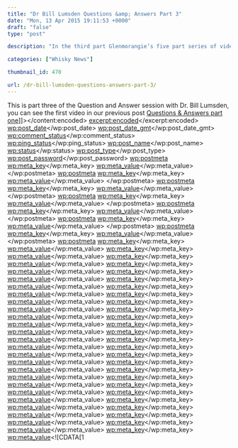 ```yaml
---
title: "Dr Bill Lumsden Questions &amp; Answers Part 3"
date: "Mon, 13 Apr 2015 19:11:53 +0000"
draft: "false"
type: "post"

description: "In the third part Glenmorangie’s five part series of videos Dr Lumsden answers questions posed to the brand across their social media profiles and via email on quality control and consistency. View the full video with transcript"

categories: ["Whisky News"]

thumbnail_id: 470

url: /dr-bill-lumsden-questions-answers-part-3/
---
```


<span>This is part three of the Question and Answer session with Dr. Bill Lumsden, you can see the first video in our previous post </span><a rel="prev" href="http://uiscebeatha.co.uk/glenmorangie-questions-part-1/" title="Dr Bill Lumsden Questions &amp; Answers">Questions &amp; Answers part one</a>]]></content:encoded>
		<excerpt:encoded><![CDATA[In the third part Glenmorangie’s five part series of videos Dr Lumsden answers questions posed to the brand across their social media profiles and via email on quality control and consistency. View the full video with transcript]]></excerpt:encoded>
		<wp:post_date><![CDATA[2015-04-13 19:11:53]]></wp:post_date>
		<wp:post_date_gmt><![CDATA[2015-04-13 19:11:53]]></wp:post_date_gmt>
		<wp:comment_status><![CDATA[closed]]></wp:comment_status>
		<wp:ping_status><![CDATA[closed]]></wp:ping_status>
		<wp:post_name><![CDATA[dr-bill-lumsden-questions-answers-part-3]]></wp:post_name>
		<wp:status><![CDATA[publish]]></wp:status>
		<wp:post_type><![CDATA[post]]></wp:post_type>
		<wp:post_password><![CDATA[]]></wp:post_password>
										<category domain="category" nicename="news"><![CDATA[Whisky News]]></category>
						<wp:postmeta>
		<wp:meta_key><![CDATA[_edit_last]]></wp:meta_key>
		<wp:meta_value><![CDATA[1]]></wp:meta_value>
		</wp:postmeta>
							<wp:postmeta>
		<wp:meta_key><![CDATA[_yoast_wpseo_title]]></wp:meta_key>
		<wp:meta_value><![CDATA[Dr Bill Lumsden Questions & Answers Part 3 | Uisce Beatha]]></wp:meta_value>
		</wp:postmeta>
							<wp:postmeta>
		<wp:meta_key><![CDATA[_yoast_wpseo_metadesc]]></wp:meta_key>
		<wp:meta_value><![CDATA[Watch part three of five short interview videos with Dr Bill Lumsden head of distilling and whisky creation at the Glenmorangie whisky company.]]></wp:meta_value>
		</wp:postmeta>
							<wp:postmeta>
		<wp:meta_key><![CDATA[youtube_url]]></wp:meta_key>
		<wp:meta_value><![CDATA[https://www.youtube.com/embed/IsQzwNFB-Uc]]></wp:meta_value>
		</wp:postmeta>
							<wp:postmeta>
		<wp:meta_key><![CDATA[_youtube_url]]></wp:meta_key>
		<wp:meta_value><![CDATA[field_54d13cac44e85]]></wp:meta_value>
		</wp:postmeta>
							<wp:postmeta>
		<wp:meta_key><![CDATA[youtube_name]]></wp:meta_key>
		<wp:meta_value><![CDATA[Dr. Bill Lumden Whisky Questions & Answers Part 3]]></wp:meta_value>
		</wp:postmeta>
							<wp:postmeta>
		<wp:meta_key><![CDATA[_youtube_name]]></wp:meta_key>
		<wp:meta_value><![CDATA[field_54d13cbc44e86]]></wp:meta_value>
		</wp:postmeta>
							<wp:postmeta>
		<wp:meta_key><![CDATA[youtube_description]]></wp:meta_key>
		<wp:meta_value><![CDATA[David : Talking it about the whisky that’s good to be released and end of next
year I think from the Cask Masters series, Question here from I believe Joe from Facebook, what would be the direction of Tata, the final whisky being released
Dr. Bill : I know absolutely what the whisky is going to be, that was the first stage
of the process, so Tata which is the name of it is going to be Glenmorangie which has been finished or extra mature in Manzanilla Sherry Cask so what consumers can expect is some of the classic sherry notes you know that the toffee, the brown sugar, the spices, there was a nice cash salty, edge to it. When I taste, I have this image of salty pecan nuts in my head.
David : Definitely, so those are the things, savory, salted notes as well as the usual Sherry character
Dr. Bill : It’s going to be quite different from the Lasanta which is a much sweeter
flavor profile.
David : Those of you who were at the Whisky Fest San Fran you would have tasted the samples and form your own opinion on them and actually if you’re coming to Whisky New York which at the time of us filming this is happening tonight and tomorrow, and we will also have a little bit of those Whisky samples as well.
The person here has asked: Can you explain to us how the flavor and quality of Glenmorangie whiskies today differ from the Glenmorangie whiskies from the previous years and has anything in the last few years with our new owners may be affected that?
Dr. Bill : Okay. The best way that I would answer that is to say that personally I’m never satisfied of what I do and I’m always striving to improve and make things better. And in my opinion, myself and my team have work very hard over the last decade to tweak the quality and the flavor, and I have been drinking Glenmorangie since I was 24. Now it’s quite a few years ago and I believe the quality now is better that it has ever been and in terms of our new ownership, the last several years has been the most exciting of my career and I believe the most exciting in the history of Glenmorangie and LVMH has invested lots of money, they have given me a lot of money to invest, in developing the distilleries, improving them and making even better product. So in my opinion when we relaunched the brand in 2007 as you know David I tweaked the recipe of original. And what I was trying to do was bring it back to the way I remember it, back in the 80s when I first started drinking it and making a little bit more rounded, a little bit sweeter, and now of course it is being reflected with the many, many awards it has won.
David : Absolutely it is, so many times that you have resources you have at your disposal now, a vastly superior prior to the new ownership.
Dr. Bill : We just re-equipped our research laboratory, so were looking at things in
more detail. So for all of our consumers, I can assure you, you know we just let you, your passionate consumers are our sales, so we’re always trying to be on top of quality as much as we can.
David : That’s a really interesting thing, it’s absolutely true. Myself included, and
those of that are still work for the company with the whisky side of things are first and foremost passionate whisky drinkers. The last thing that they would ever want to do is to harm the quality of the spirit in any way, shape or form. It’s just not in our DNA
Dr. Bill : Not at all.
David : Absolutely. Next question is from Jason from Facebook. Will Glenmorangie ever go back to the older periods of the limited expressions like Margo, Tain l'Hermitage and the original single malt bottle. I’m sure that’s last of the questions.
Dr. Bill : Great. You know if I can answer the last one first, at the moment we’re happy with the bottle shapes we have. And you know from my prospect is much more of the liquid that’s inside it. The Tain l'Hermitage finish, the Margot wood finish, the Côtes du Rhône finish were all very successful variants and you know I’ve done this so I’m not necessarily trying and going back to do it again but the one thing I really see is that I’ve got 29 different experimental Glenmorangie projects on the go just now, some of them are completely left field and off the wall. A number of them are building on the success of these finishes so there will be more like it.
David : And I guess seeming part of this, is that we have been continuing to
release whiskeys of that pedigree and that sort of lineage with things like the Glenmorangie Artein, Sassicaia casks and the Glenmorangie Sonallta using the Pedro Ximénez sherry casks, we are still continuing that.
Dr. Bill : It’s a technique that we develop with Glenmorangie country, it’s a
technique that works very well. I’d like to say we are probably the industry experts of doing it. And so we are going to continue to do things like that but there are lots of other interesting things on the go as well.]]></wp:meta_value>
		<wp:meta_key><![CDATA[_youtube_description]]></wp:meta_key>
		<wp:meta_value><![CDATA[field_54d13cc744e87]]></wp:meta_value>
		<wp:meta_key><![CDATA[references]]></wp:meta_key>
		<wp:meta_value><![CDATA[References & Reading]]></wp:meta_value>
		<wp:meta_key><![CDATA[_references]]></wp:meta_key>
		<wp:meta_value><![CDATA[field_551bb328da09c]]></wp:meta_value>
		<wp:meta_key><![CDATA[reading]]></wp:meta_key>
		<wp:meta_value><![CDATA[]]></wp:meta_value>
		<wp:meta_key><![CDATA[_reading]]></wp:meta_key>
		<wp:meta_value><![CDATA[field_551bb417da09e]]></wp:meta_value>
		<wp:meta_key><![CDATA[_thumbnail_id]]></wp:meta_key>
		<wp:meta_value><![CDATA[470]]></wp:meta_value>
		<wp:meta_key><![CDATA[_edit_last]]></wp:meta_key>
		<wp:meta_value><![CDATA[1]]></wp:meta_value>
		<wp:meta_key><![CDATA[_yoast_wpseo_title]]></wp:meta_key>
		<wp:meta_value><![CDATA[Dr Bill Lumsden Questions & Answers Part 3 | Uisce Beatha]]></wp:meta_value>
		<wp:meta_key><![CDATA[_yoast_wpseo_metadesc]]></wp:meta_key>
		<wp:meta_value><![CDATA[Watch part three of five short interview videos with Dr Bill Lumsden head of distilling and whisky creation at the Glenmorangie whisky company.]]></wp:meta_value>
		<wp:meta_key><![CDATA[youtube_url]]></wp:meta_key>
		<wp:meta_value><![CDATA[https://www.youtube.com/embed/IsQzwNFB-Uc]]></wp:meta_value>
		<wp:meta_key><![CDATA[_youtube_url]]></wp:meta_key>
		<wp:meta_value><![CDATA[field_54d13cac44e85]]></wp:meta_value>
		<wp:meta_key><![CDATA[youtube_name]]></wp:meta_key>
		<wp:meta_value><![CDATA[Dr. Bill Lumden Whisky Questions & Answers Part 3]]></wp:meta_value>
		<wp:meta_key><![CDATA[_youtube_name]]></wp:meta_key>
		<wp:meta_value><![CDATA[field_54d13cbc44e86]]></wp:meta_value>
		<wp:meta_key><![CDATA[youtube_description]]></wp:meta_key>
		<wp:meta_value><![CDATA[David : Talking it about the whisky that’s good to be released and end of next
year I think from the Cask Masters series, Question here from I believe Joe from Facebook, what would be the direction of Tata, the final whisky being released
Dr. Bill : I know absolutely what the whisky is going to be, that was the first stage
of the process, so Tata which is the name of it is going to be Glenmorangie which has been finished or extra mature in Manzanilla Sherry Cask so what consumers can expect is some of the classic sherry notes you know that the toffee, the brown sugar, the spices, there was a nice cash salty, edge to it. When I taste, I have this image of salty pecan nuts in my head.
David : Definitely, so those are the things, savory, salted notes as well as the usual Sherry character
Dr. Bill : It’s going to be quite different from the Lasanta which is a much sweeter
flavor profile.
David : Those of you who were at the Whisky Fest San Fran you would have tasted the samples and form your own opinion on them and actually if you’re coming to Whisky New York which at the time of us filming this is happening tonight and tomorrow, and we will also have a little bit of those Whisky samples as well.
The person here has asked: Can you explain to us how the flavor and quality of Glenmorangie whiskies today differ from the Glenmorangie whiskies from the previous years and has anything in the last few years with our new owners may be affected that?
Dr. Bill : Okay. The best way that I would answer that is to say that personally I’m never satisfied of what I do and I’m always striving to improve and make things better. And in my opinion, myself and my team have work very hard over the last decade to tweak the quality and the flavor, and I have been drinking Glenmorangie since I was 24. Now it’s quite a few years ago and I believe the quality now is better that it has ever been and in terms of our new ownership, the last several years has been the most exciting of my career and I believe the most exciting in the history of Glenmorangie and LVMH has invested lots of money, they have given me a lot of money to invest, in developing the distilleries, improving them and making even better product. So in my opinion when we relaunched the brand in 2007 as you know David I tweaked the recipe of original. And what I was trying to do was bring it back to the way I remember it, back in the 80s when I first started drinking it and making a little bit more rounded, a little bit sweeter, and now of course it is being reflected with the many, many awards it has won.
David : Absolutely it is, so many times that you have resources you have at your disposal now, a vastly superior prior to the new ownership.
Dr. Bill : We just re-equipped our research laboratory, so were looking at things in
more detail. So for all of our consumers, I can assure you, you know we just let you, your passionate consumers are our sales, so we’re always trying to be on top of quality as much as we can.
David : That’s a really interesting thing, it’s absolutely true. Myself included, and
those of that are still work for the company with the whisky side of things are first and foremost passionate whisky drinkers. The last thing that they would ever want to do is to harm the quality of the spirit in any way, shape or form. It’s just not in our DNA
Dr. Bill : Not at all.
David : Absolutely. Next question is from Jason from Facebook. Will Glenmorangie ever go back to the older periods of the limited expressions like Margo, Tain l'Hermitage and the original single malt bottle. I’m sure that’s last of the questions.
Dr. Bill : Great. You know if I can answer the last one first, at the moment we’re happy with the bottle shapes we have. And you know from my prospect is much more of the liquid that’s inside it. The Tain l'Hermitage finish, the Margot wood finish, the Côtes du Rhône finish were all very successful variants and you know I’ve done this so I’m not necessarily trying and going back to do it again but the one thing I really see is that I’ve got 29 different experimental Glenmorangie projects on the go just now, some of them are completely left field and off the wall. A number of them are building on the success of these finishes so there will be more like it.
David : And I guess seeming part of this, is that we have been continuing to
release whiskeys of that pedigree and that sort of lineage with things like the Glenmorangie Artein, Sassicaia casks and the Glenmorangie Sonallta using the Pedro Ximénez sherry casks, we are still continuing that.
Dr. Bill : It’s a technique that we develop with Glenmorangie country, it’s a
technique that works very well. I’d like to say we are probably the industry experts of doing it. And so we are going to continue to do things like that but there are lots of other interesting things on the go as well.]]></wp:meta_value>
		<wp:meta_key><![CDATA[_youtube_description]]></wp:meta_key>
		<wp:meta_value><![CDATA[field_54d13cc744e87]]></wp:meta_value>
		<wp:meta_key><![CDATA[references]]></wp:meta_key>
		<wp:meta_value><![CDATA[References & Reading]]></wp:meta_value>
		<wp:meta_key><![CDATA[_references]]></wp:meta_key>
		<wp:meta_value><![CDATA[field_551bb328da09c]]></wp:meta_value>
		<wp:meta_key><![CDATA[reading]]></wp:meta_key>
		<wp:meta_value><![CDATA[]]></wp:meta_value>
		<wp:meta_key><![CDATA[_reading]]></wp:meta_key>
		<wp:meta_value><![CDATA[field_551bb417da09e]]></wp:meta_value>
		<wp:meta_key><![CDATA[_thumbnail_id]]></wp:meta_key>
		<wp:meta_value><![CDATA[470]]></wp:meta_value>
		<wp:meta_key><![CDATA[rank_math_title]]></wp:meta_key>
		<wp:meta_value><![CDATA[Dr Bill Lumsden Questions & Answers Part 3 | Uisce Beatha]]></wp:meta_value>
		<wp:meta_key><![CDATA[rank_math_description]]></wp:meta_key>
		<wp:meta_value><![CDATA[Watch part three of five short interview videos with Dr Bill Lumsden head of distilling and whisky creation at the Glenmorangie whisky company.]]></wp:meta_value>
		<wp:meta_key><![CDATA[rank_math_robots]]></wp:meta_key>
		<wp:meta_value><![CDATA[a:1:{i:0;s:5:"index";}]]></wp:meta_value>
		<wp:meta_key><![CDATA[rank_math_analytic_object_id]]></wp:meta_key>
		<wp:meta_value><![CDATA[4311]]></wp:meta_value>
		<wp:meta_key><![CDATA[rank_math_internal_links_processed]]></wp:meta_key>
		<wp:meta_value><![CDATA[1
